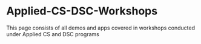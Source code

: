 # Applied-CS-DSC-Workshops
This page consists of all demos and apps covered in workshops conducted under Applied CS and DSC programs
